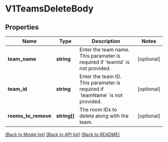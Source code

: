 # V1TeamsDeleteBody

## Properties
Name | Type | Description | Notes
------------ | ------------- | ------------- | -------------
**team_name** | **string** | Enter the team name. This parameter is required if &#x60;teamId&#x60; is not provided. | [optional] 
**team_id** | **string** | Enter the team ID. This parameter is required if &#x60;teamName&#x60; is not provided. | [optional] 
**rooms_to_remove** | **string[]** | The room IDs to delete along with the team. | [optional] 

[[Back to Model list]](../../README.md#documentation-for-models) [[Back to API list]](../../README.md#documentation-for-api-endpoints) [[Back to README]](../../README.md)

